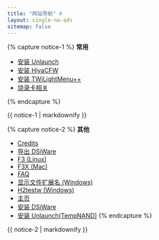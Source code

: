 ```yaml
---
title: "网站导航" #
layout: single-no-ads
sitemap: false
---
```

{% capture notice-1 %}
**常用**

+ [安装 Unlaunch](installing-unlaunch)
+ [安装 HiyaCFW](installing-hiyacfw)
+ [安装 TWiLightMenu++](installing-twilight-menu++)
+ [烧录卡相关](flashcard)

{% endcapture %}
<div class="notice--info">{{ notice-1 | markdownify }}</div>

{% capture notice-2 %}
**其他**

+ [Credits](credits)
+ [导出 DSiWare](dumping-dsiware)
+ [F3 (Linux)](f3-(linux))
+ [F3X (Mac)](f3x-(mac))
+ [FAQ](faq)
+ [显示文件扩展名 (Windows)](file-extensions-(windows))
+ [H2testw (Windows)](h2testw-(windows))
+ [主页](/)
+ [安装 DSiWare](installing-dsiware)
+ [安装 Unlaunch(TempNAND)](installing-unlaunch-(tempnand))
{% endcapture %}
<div class="notice">{{ notice-2 | markdownify }}</div>
